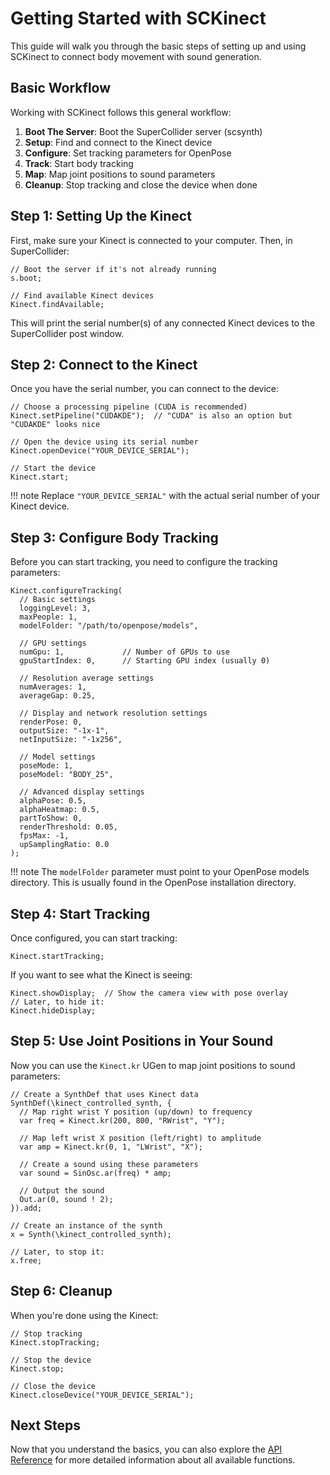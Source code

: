 # Getting Started with SCKinect

This guide will walk you through the basic steps of setting up and using SCKinect to connect body movement with sound generation.

## Basic Workflow

Working with SCKinect follows this general workflow:

1. **Boot The Server**: Boot the SuperCollider server (scsynth)
2. **Setup**: Find and connect to the Kinect device
3. **Configure**: Set tracking parameters for OpenPose
4. **Track**: Start body tracking
5. **Map**: Map joint positions to sound parameters
6. **Cleanup**: Stop tracking and close the device when done

## Step 1: Setting Up the Kinect

First, make sure your Kinect is connected to your computer. Then, in SuperCollider:

```supercollider
// Boot the server if it's not already running
s.boot;

// Find available Kinect devices
Kinect.findAvailable;
```

This will print the serial number(s) of any connected Kinect devices to the SuperCollider post window.

## Step 2: Connect to the Kinect

Once you have the serial number, you can connect to the device:

```supercollider
// Choose a processing pipeline (CUDA is recommended)
Kinect.setPipeline("CUDAKDE");  // "CUDA" is also an option but "CUDAKDE" looks nice

// Open the device using its serial number
Kinect.openDevice("YOUR_DEVICE_SERIAL");

// Start the device
Kinect.start;
```

!!! note
    Replace `"YOUR_DEVICE_SERIAL"` with the actual serial number of your Kinect device.

## Step 3: Configure Body Tracking

Before you can start tracking, you need to configure the tracking parameters:

```supercollider
Kinect.configureTracking(
  // Basic settings
  loggingLevel: 3,
  maxPeople: 1,
  modelFolder: "/path/to/openpose/models",
  
  // GPU settings
  numGpu: 1,             // Number of GPUs to use
  gpuStartIndex: 0,      // Starting GPU index (usually 0)
  
  // Resolution average settings
  numAverages: 1,
  averageGap: 0.25,
  
  // Display and network resolution settings
  renderPose: 0,
  outputSize: "-1x-1",
  netInputSize: "-1x256",
  
  // Model settings
  poseMode: 1,
  poseModel: "BODY_25",
  
  // Advanced display settings
  alphaPose: 0.5,
  alphaHeatmap: 0.5,
  partToShow: 0,
  renderThreshold: 0.05,
  fpsMax: -1,
  upSamplingRatio: 0.0
);
```

!!! note
    The `modelFolder` parameter must point to your OpenPose models directory. This is usually found in the OpenPose installation directory.

## Step 4: Start Tracking

Once configured, you can start tracking:

```supercollider
Kinect.startTracking;
```

If you want to see what the Kinect is seeing:

```supercollider
Kinect.showDisplay;  // Show the camera view with pose overlay
// Later, to hide it:
Kinect.hideDisplay;
```

## Step 5: Use Joint Positions in Your Sound

Now you can use the `Kinect.kr` UGen to map joint positions to sound parameters:

```supercollider
// Create a SynthDef that uses Kinect data
SynthDef(\kinect_controlled_synth, {
  // Map right wrist Y position (up/down) to frequency
  var freq = Kinect.kr(200, 800, "RWrist", "Y");
  
  // Map left wrist X position (left/right) to amplitude
  var amp = Kinect.kr(0, 1, "LWrist", "X");
  
  // Create a sound using these parameters
  var sound = SinOsc.ar(freq) * amp;
  
  // Output the sound
  Out.ar(0, sound ! 2);
}).add;

// Create an instance of the synth
x = Synth(\kinect_controlled_synth);

// Later, to stop it:
x.free;
```

## Step 6: Cleanup

When you're done using the Kinect:

```supercollider
// Stop tracking
Kinect.stopTracking;

// Stop the device
Kinect.stop;

// Close the device
Kinect.closeDevice("YOUR_DEVICE_SERIAL");
```

## Next Steps

Now that you understand the basics, you can also explore the [API Reference](api/kinect-class.md) for more detailed information about all available functions. 
